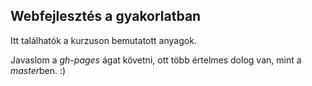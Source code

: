 ## Webfejlesztés a gyakorlatban

Itt találhatók a kurzuson bemutatott anyagok.

Javaslom a <em>gh-pages</em> ágat követni, ott több értelmes dolog van, mint a <em>master</em>ben. :)